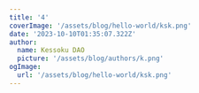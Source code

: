 ```yaml
---
title: '4'
coverImage: '/assets/blog/hello-world/ksk.png'
date: '2023-10-10T01:35:07.322Z'
author:
  name: Kessoku DAO
  picture: '/assets/blog/authors/k.png'
ogImage:
  url: '/assets/blog/hello-world/ksk.png'
---
```


